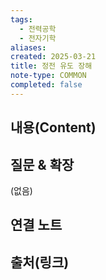 ```yaml
---
tags:
  - 전력공학
  - 전자기학
aliases: 
created: 2025-03-21
title: 정전 유도 장해
note-type: COMMON
completed: false
---
```


## 내용(Content)


## 질문 & 확장

(없음)

## 연결 노트

## 출처(링크)

